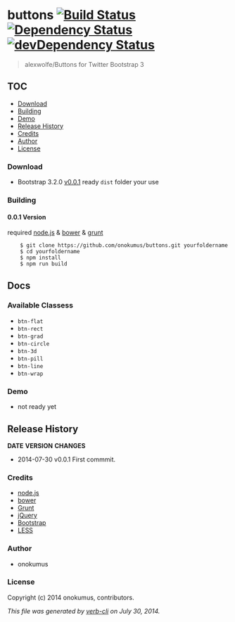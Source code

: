# buttons  [![Build Status](https://travis-ci.org/onokumus/buttons.png)](https://travis-ci.org/onokumus/buttons) [![Dependency Status](https://david-dm.org/onokumus/buttons.svg?theme=shields.io)](https://david-dm.org/onokumus/buttons) [![devDependency Status](https://david-dm.org/onokumus/buttons/dev-status.svg?theme=shields.io)](https://david-dm.org/onokumus/buttons#info=devDependencies)

> alexwolfe/Buttons for Twitter Bootstrap 3

## TOC
  * [Download](#download)
  * [Building](#building)
  * [Demo](#demo)
  * [Release History](#release-history)
  * [Credits](#credits)
  * [Author](#author)
  * [License](#license)

### Download
 * Bootstrap 3.2.0 [v0.0.1](https://github.com/onokumus/buttons/archive/master.zip)
ready `dist` folder your use



### Building

#### 0.0.1 Version
required [node.js](http://nodejs.org/) & [bower](http://bower.io/) & [grunt](http://gruntjs.com/getting-started)

```shell
    $ git clone https://github.com/onokumus/buttons.git yourfoldername
    $ cd yourfoldername
    $ npm install
    $ npm run build
``` 


## Docs
### Available Classess
* `btn-flat`
* `btn-rect`
* `btn-grad`
* `btn-circle`
* `btn-3d`
* `btn-pill`
* `btn-line`
* `btn-wrap`

### Demo
 * not ready yet


## Release History
**DATE**       **VERSION**   **CHANGES**   
* 2014-07-30   v0.0.1        First commmit.



### Credits
 * [node.js](http://nodejs.org/)
 * [bower](http://bower.io/)
 * [Grunt](http://gruntjs.com/)
 * [jQuery](http://jquery.com/)
 * [Bootstrap](http://getbootstrap.com/)
 * [LESS](http://lesscss.org/)

### Author
 * onokumus

### License
Copyright (c) 2014 onokumus, contributors.  


_This file was generated by [verb-cli](https://github.com/assemble/verb-cli) on July 30, 2014._
